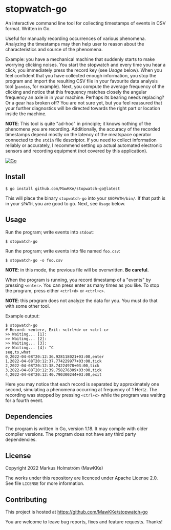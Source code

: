 # stopwatch-go
An interactive command line tool for collecting timestamps of events in CSV
format. Written in Go.

Useful for manually recording occurrences of various phenomena. Analyzing the
timestamps may then help user to reason about the characteristics and source
of the phenomena.

Example: you have a mechanical machine that suddenly starts to make worrying
clicking noises. You start the stopwatch and every time you hear a click,
you immediately press the record key (see *Usage* below).
When you feel confident that you have collected enough information, you stop
the program and import the resulting CSV file in your favourite data analysis
tool (`pandas`, for example). Next, you compute the average frequency of the clicking
and notice that this frequency matches closely the angular frequency an axle in
in your machine. Perhaps its bearing needs replacing? Or a gear has broken off?
You are not sure yet, but you feel reassured that your further diagnostics will
be directed towards the right part or location inside the machine.

**NOTE**: This tool is quite "ad-hoc" in principle; it knows nothing of the
phenomena you are recording. Additionally, the accuracy of the recorded
timestamps depend mostly on the latency of the meatspace operator connected to
the `stdin` file descriptor. If you need to collect information reliably or
accurately, I recommend setting up actual automated electronic sensors and
recording equipment (not covered by this application).

[![Go](https://github.com/MawKKe/stopwatch-go/actions/workflows/go.yml/badge.svg)](https://github.com/MawKKe/stopwatch-go/actions/workflows/go.yml)

## Install

    $ go install github.com/MawKKe/stopwatch-go@latest

This will place the binary `stopwatch-go` into your `$GOPATH/bin/`.
If that path is in your `$PATH`, you are good to go. Next, see `Usage` below.

## Usage

Run the program; write events into `stdout`:

    $ stopwatch-go

Run the program; write events into file named `foo.csv`:

    $ stopwatch-go -o foo.csv

**NOTE**: in this mode, the previous file will be overwritten. **Be careful.**

When the program is running, you record timestamp of a "events" by
pressing `<enter>`. You can press enter as many times as you like. To stop
the program, press either `<ctrl+d>` or `<ctrl+c>`.

**NOTE**: this program does not analyze the data for you. You must do that
with some other tool.

Example output:

    $ stopwatch-go
    # Record: <enter>, Exit: <ctrl+d> or <ctrl-c>
    >> Waiting... [1]:
    >> Waiting... [2]:
    >> Waiting... [3]:
    >> Waiting... [4]: ^C
    seq,ts,what
    0,2022-04-08T20:12:36.928118021+03:00,enter
    1,2022-04-08T20:12:37.774229977+03:00,tick
    2,2022-04-08T20:12:38.74224978+03:00,tick
    3,2022-04-08T20:12:39.758276309+03:00,tick
    4,2022-04-08T20:12:40.790300244+03:00,exit

Here you may notice that each record is separated by approximately one second,
simulating a phenomena occurring at frequency of 1 Hertz. The recording was
stopped by pressing `<ctrl+c>` while the program was waiting for a fourth event.

## Dependencies

The program is written in Go, version 1.18. It may compile with older compiler versions.
The program does not have any third party dependencies.

## License

Copyright 2022 Markus Holmström (MawKKe)

The works under this repository are licenced under Apache License 2.0.
See file `LICENSE` for more information.

## Contributing

This project is hosted at https://github.com/MawKKe/stopwatch-go

You are welcome to leave bug reports, fixes and feature requests. Thanks!

